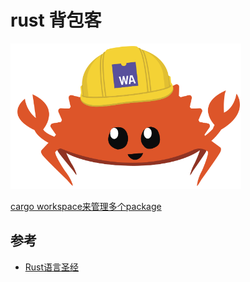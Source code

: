 # **rust 背包客**
![rust logo](rust-logo.png)




[cargo workspace来管理多个package](workspace.md)



## 参考

- [Rust语言圣经](https://github.com/sunface/rust-course)